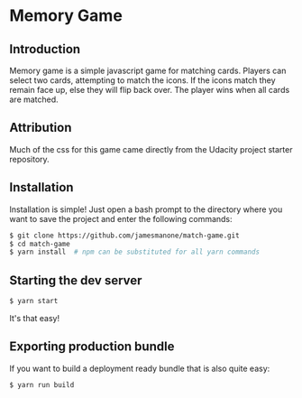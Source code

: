 # Memory Game
## Introduction
Memory game is a simple javascript game for matching cards. Players can select two cards, attempting to match the icons. If the icons match they remain face up, else they will flip back over. The player wins when all cards are matched.
## Attribution
Much of the css for this game came directly from the Udacity project starter repository.
## Installation
Installation is simple! Just open a bash prompt to the directory where you want to save the project and enter the following commands:
```bash
$ git clone https://github.com/jamesmanone/match-game.git
$ cd match-game
$ yarn install  # npm can be substituted for all yarn commands
```
## Starting the dev server
```bash
$ yarn start
```
It's that easy!
## Exporting production bundle
If you want to build a deployment ready bundle that is also quite easy:
```bash
$ yarn run build
```
